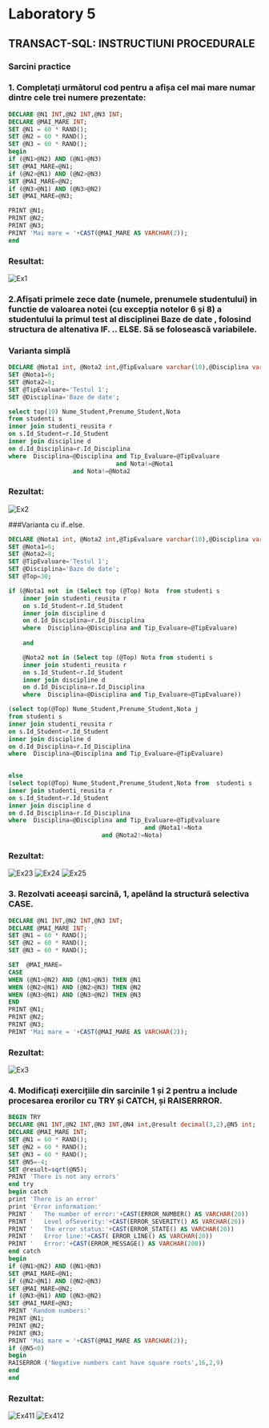 # Laboratory 5
## TRANSACT-SQL: INSTRUCTIUNI PROCEDURALE
### Sarcini practice
### 1. Completați următorul cod pentru a afișa cel mai mare numar dintre cele trei numere prezentate:
``` sql
DECLARE @N1 INT,@N2 INT,@N3 INT;
DECLARE @MAI_MARE INT;
SET @N1 = 60 * RAND();
SET @N2 = 60 * RAND();
SET @N3 = 60 * RAND();
begin
if (@N1>@N2) AND (@N1>@N3)
SET @MAI_MARE=@N1;
if (@N2>@N1) AND (@N2>@N3)
SET @MAI_MARE=@N2;
if (@N3>@N1) AND (@N3>@N2)
SET @MAI_MARE=@N3;

PRINT @N1;
PRINT @N2;
PRINT @N3;
PRINT 'Mai mare = '+CAST(@MAI_MARE AS VARCHAR(2));
end
```
### Resultat:
![Ex1](https://github.com/speianudana/DB/blob/master/Laboratory_5/Screenshots%C8%9A_DBlab5/ex1.PNG)

### 2.Afișati primele zece date (numele, prenumele studentului) in functie de valoarea notei (cu excepția notelor 6 și 8) a studentului la primul test al disciplinei Baze de date , folosind structura de altenativa IF. .. ELSE. Să se folosească variabilele. 
### Varianta simplă
``` sql
DECLARE @Nota1 int, @Nota2 int,@TipEvaluare varchar(10),@Disciplina varchar(20);
SET @Nota1=6;
SET @Nota2=8;
SET @TipEvaluare='Testul 1';
SET @Disciplina='Baze de date';

select top(10) Nume_Student,Prenume_Student,Nota
from studenti s
inner join studenti_reusita r
on s.Id_Student=r.Id_Student
inner join discipline d
on d.Id_Disciplina=r.Id_Disciplina
where  Disciplina=@Disciplina and Tip_Evaluare=@TipEvaluare
                              and Nota!=@Nota1 
			      and Nota!=@Nota2
```
### Rezultat:
![Ex2](https://github.com/speianudana/DB/blob/master/Laboratory_5/Screenshots%C8%9A_DBlab5/ex2.PNG)

###Varianta cu if..else.
``` sql 
DECLARE @Nota1 int, @Nota2 int,@TipEvaluare varchar(10),@Disciplina varchar(20),@Top int;
SET @Nota1=6;
SET @Nota2=8;
SET @TipEvaluare='Testul 1';
SET @Disciplina='Baze de date';
SET @Top=30;

if (@Nota1 not  in (Select top (@Top) Nota  from studenti s
	inner join studenti_reusita r
	on s.Id_Student=r.Id_Student
	inner join discipline d
	on d.Id_Disciplina=r.Id_Disciplina
	where  Disciplina=@Disciplina and Tip_Evaluare=@TipEvaluare)
    
	and 

	@Nota2 not in (Select top (@Top) Nota from studenti s
	inner join studenti_reusita r
	on s.Id_Student=r.Id_Student
	inner join discipline d
	on d.Id_Disciplina=r.Id_Disciplina
	where  Disciplina=@Disciplina and Tip_Evaluare=@TipEvaluare))

(select top(@Top) Nume_Student,Prenume_Student,Nota j
from studenti s
inner join studenti_reusita r
on s.Id_Student=r.Id_Student
inner join discipline d
on d.Id_Disciplina=r.Id_Disciplina
where  Disciplina=@Disciplina and Tip_Evaluare=@TipEvaluare)
 

else 
(select top(@Top) Nume_Student,Prenume_Student,Nota from  studenti s
inner join studenti_reusita r
on s.Id_Student=r.Id_Student
inner join discipline d
on d.Id_Disciplina=r.Id_Disciplina
where  Disciplina=@Disciplina and Tip_Evaluare=@TipEvaluare
		                              and @Nota1!=Nota 
					      and @Nota2!=Nota)
```
### Rezultat:
![Ex23](https://github.com/speianudana/DB/blob/master/Laboratory_5/Screenshots%C8%9A_DBlab5/ex2var2photo1.PNG)
![Ex24](https://github.com/speianudana/DB/blob/master/Laboratory_5/Screenshots%C8%9A_DBlab5/ex2var2photo2.PNG)
![Ex25](https://github.com/speianudana/DB/blob/master/Laboratory_5/Screenshots%C8%9A_DBlab5/ex2var2photo3.PNG)

### 3. Rezolvati aceeași sarcină, 1, apelând la structură selectiva CASE. 
``` sql
DECLARE @N1 INT,@N2 INT,@N3 INT;
DECLARE @MAI_MARE INT;
SET @N1 = 60 * RAND();
SET @N2 = 60 * RAND();
SET @N3 = 60 * RAND();

SET  @MAI_MARE= 
CASE 
WHEN (@N1>@N2) AND (@N1>@N3) THEN @N1 
WHEN (@N2>@N1) AND (@N2>@N3) THEN @N2 
WHEN (@N3>@N1) AND (@N3>@N2) THEN @N3 
END
PRINT @N1;
PRINT @N2;
PRINT @N3;
PRINT 'Mai mare = '+CAST(@MAI_MARE AS VARCHAR(2));
```
### Rezultat:
![Ex3](https://github.com/speianudana/DB/blob/master/Laboratory_5/Screenshots%C8%9A_DBlab5/ex3.PNG)

### 4. Modificați exercițiile din sarcinile 1 și 2 pentru a include procesarea erorilor cu TRY și CATCH, și RAISERRROR. 
``` sql
BEGIN TRY
DECLARE @N1 INT,@N2 INT,@N3 INT,@N4 int,@result decimal(3,2),@N5 int;
DECLARE @MAI_MARE INT;
SET @N1 = 60 * RAND();
SET @N2 = 60 * RAND();
SET @N3 = 60 * RAND();
SET @N5=-4;
SET @result=sqrt(@N5);
PRINT 'There is not any errors'
end try
begin catch 
print 'There is an error'
print 'Error information:'
PRINT '   The number of error:'+CAST(ERROR_NUMBER() AS VARCHAR(20))
PRINT '   Level ofSeverity:'+CAST(ERROR_SEVERITY() AS VARCHAR(20))
PRINT '   The error status:'+CAST(ERROR_STATE() AS VARCHAR(20))
PRINT '   Error line:'+CAST( ERROR_LINE() AS VARCHAR(20))
PRINT '   Error:'+CAST(ERROR_MESSAGE() AS VARCHAR(200)) 
end catch
begin
if (@N1>@N2) AND (@N1>@N3)
SET @MAI_MARE=@N1;
if (@N2>@N1) AND (@N2>@N3)
SET @MAI_MARE=@N2;
if (@N3>@N1) AND (@N3>@N2)
SET @MAI_MARE=@N3;
PRINT 'Random numbers:' 
PRINT @N1;
PRINT @N2;
PRINT @N3;
PRINT 'Mai mare = '+CAST(@MAI_MARE AS VARCHAR(2));
if (@N5<0)
begin
RAISERROR ('Negative numbers cant have square roots',16,2,9)
end
end
```
### Rezultat:
![Ex411](https://github.com/speianudana/DB/blob/master/Laboratory_5/Screenshots%C8%9A_DBlab5/ex4taskex1.PNG)
![Ex412](https://github.com/speianudana/DB/blob/master/Laboratory_5/Screenshots%C8%9A_DBlab5/ex4taskex1photo2.PNG)





